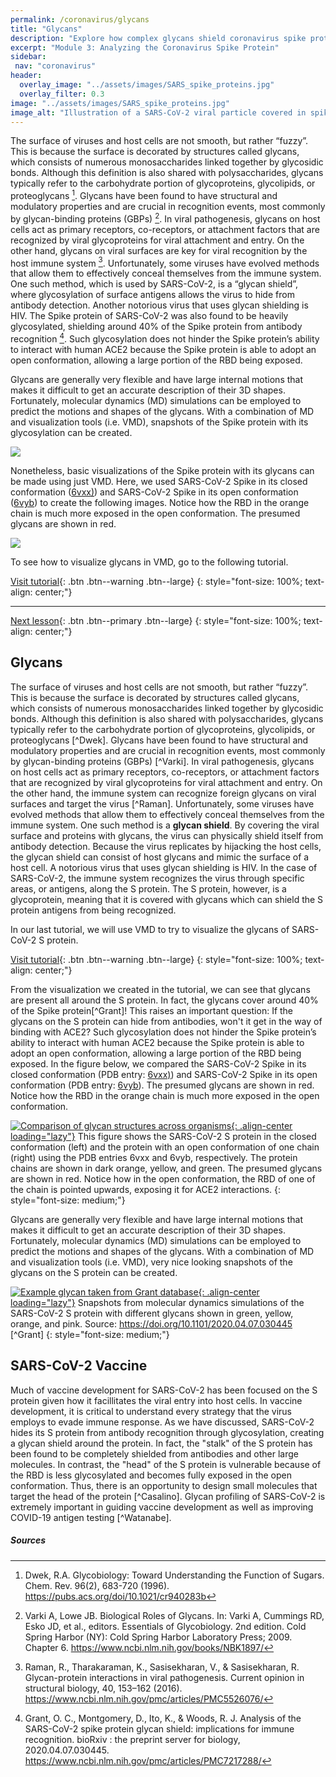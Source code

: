 ```yaml
---
permalink: /coronavirus/glycans
title: "Glycans"
description: "Explore how complex glycans shield coronavirus spike proteins, influence immune evasion, and inform next-gen vaccine design."
excerpt: "Module 3: Analyzing the Coronavirus Spike Protein"
sidebar:
 nav: "coronavirus"
header:
  overlay_image: "../assets/images/SARS_spike_proteins.jpg"
  overlay_filter: 0.3
image: "../assets/images/SARS_spike_proteins.jpg"
image_alt: "Illustration of a SARS-CoV-2 viral particle covered in spike proteins."
---
```


The surface of viruses and host cells are not smooth, but rather “fuzzy”. This is because the surface is decorated by structures called glycans, which consists of numerous monosaccharides linked together by glycosidic bonds. Although this definition is also shared with polysaccharides, glycans typically refer to the carbohydrate portion of glycoproteins, glycolipids, or proteoglycans [^1]. Glycans have been found to have structural and modulatory properties and are crucial in recognition events, most commonly by glycan-binding proteins (GBPs) [^2]. In viral pathogenesis, glycans on host cells act as primary receptors, co-receptors, or attachment factors that are recognized by viral glycoproteins for viral attachment and entry. On the other hand, glycans on viral surfaces are key for viral recognition by the host immune system [^3]. Unfortunately, some viruses have evolved methods that allow them to effectively conceal themselves from the immune system. One such method, which is used by SARS-CoV-2, is a “glycan shield”, where glycosylation of surface antigens allows the virus to hide from antibody detection. Another notorious virus that uses glycan shielding is HIV. The Spike protein of SARS-CoV-2 was also found to be heavily glycosylated, shielding around 40% of the Spike protein from antibody recognition [^4]. Such glycosylation does not hinder the Spike protein’s ability to interact with human ACE2 because the Spike protein is able to adopt an open conformation, allowing a large portion of the RBD being exposed.

Glycans are generally very flexible and have large internal motions that makes it difficult to get an accurate description of their 3D shapes. Fortunately, molecular dynamics (MD) simulations can be employed to predict the motions and shapes of the glycans. With a combination of MD and visualization tools (i.e. VMD), snapshots of the Spike protein with its glycosylation can be created.

<img src="../_pages/coronavirus/files/Glycan_Grant.png">


Nonetheless, basic visualizations of the Spike protein with its glycans can be made using just VMD. Here, we used SARS-CoV-2 Spike in its closed conformation (<a href="https://www.rcsb.org/structure/6vxx" target="_blank">6vxx)</a>) and SARS-CoV-2 Spike in its open conformation (<a href="https://www.rcsb.org/structure/6VYB" target="_blank">6vyb</a>) to create the following images. Notice how the RBD in the orange chain is much more exposed in the open conformation. The presumed glycans are shown in red.

<img src="../_pages/coronavirus/files/GlycanComparison.png">

To see how to visualize glycans in VMD, go to the following tutorial.

[Visit tutorial](tutorial_glycans){: .btn .btn--warning .btn--large}
{: style="font-size: 100%; text-align: center;"}

<hr>

[Next lesson](conclusion){: .btn .btn--primary .btn--large}
{: style="font-size: 100%; text-align: center;"}


## Glycans

The surface of viruses and host cells are not smooth, but rather “fuzzy”. This is because the surface is decorated by structures called glycans, which consists of numerous monosaccharides linked together by glycosidic bonds. Although this definition is also shared with polysaccharides, glycans typically refer to the carbohydrate portion of glycoproteins, glycolipids, or proteoglycans [^Dwek]. Glycans have been found to have structural and modulatory properties and are crucial in recognition events, most commonly by glycan-binding proteins (GBPs) [^Varki]. In viral pathogenesis, glycans on host cells act as primary receptors, co-receptors, or attachment factors that are recognized by viral glycoproteins for viral attachment and entry. On the other hand, the immune system can recognize foreign glycans on viral surfaces and target the virus [^Raman]. Unfortunately, some viruses have evolved methods that allow them to effectively conceal themselves from the immune system. One such method is a **glycan shield**. By covering the viral surface and proteins with glycans, the virus can physically shield itself from antibody detection. Because the virus replicates by hijacking the host cells, the glycan shield can consist of host glycans and mimic the surface of a host cell. A notorious virus that uses glycan shielding is HIV. In the case of SARS-CoV-2, the immune system recognizes the virus through specific areas, or antigens, along the S protein. The S protein, however, is a glycoprotein, meaning that it is covered with glycans which can shield the S protein antigens from being recognized.

In our last tutorial, we will use VMD to try to visualize the glycans of SARS-CoV-2 S protein.

[Visit tutorial](tutorial_glycans){: .btn .btn--warning .btn--large}
{: style="font-size: 100%; text-align: center;"}

From the visualization we created in the tutorial, we can see that glycans are present all around the S protein. In fact, the glycans cover around 40% of the Spike protein[^Grant]! This raises an important question: If the glycans on the S protein can hide from antibodies, won't it get in the way of binding with ACE2? Such glycosylation does not hinder the Spike protein’s ability to interact with human ACE2 because the Spike protein is able to adopt an open conformation, allowing a large portion of the RBD being exposed. In the figure below, we compared the SARS-CoV-2 Spike in its closed conformation (PDB entry: <a href="https://www.rcsb.org/structure/6vxx" target="_blank">6vxx)</a>) and SARS-CoV-2 Spike in its open conformation (PDB entry: <a href="https://www.rcsb.org/structure/6VYB" target="_blank">6vyb</a>). The presumed glycans are shown in red. Notice how the RBD in the orange chain is much more exposed in the open conformation.

[![Comparison of glycan structures across organisms](../assets/images/600px/GlycanComparison.png){: .align-center loading="lazy"}](../assets/images/GlycanComparison.png)
This figure shows the SARS-CoV-2 S protein in the closed conformation (left) and the protein with an open conformation of one chain (right) using the PDB entries 6vxx and 6vyb, respectively. The protein chains are shown in dark orange, yellow, and green. The presumed glycans are shown in red. Notice how in the open conformation, the RBD of one of the chain is pointed upwards, exposing it for ACE2 interactions.
{: style="font-size: medium;"}

Glycans are generally very flexible and have large internal motions that makes it difficult to get an accurate description of their 3D shapes. Fortunately, molecular dynamics (MD) simulations can be employed to predict the motions and shapes of the glycans. With a combination of MD and visualization tools (i.e. VMD), very nice looking snapshots of the glycans on the S protein can be created.

[![Example glycan taken from Grant database](../assets/images/600px/Glycan_Grant.png){: .align-center loading="lazy"}](../assets/images/Glycan_Grant.png)
Snapshots from molecular dynamics simulations of the SARS-CoV-2 S protein with different glycans shown in green, yellow, orange, and pink. Source: https://doi.org/10.1101/2020.04.07.030445 [^Grant]
{: style="font-size: medium;"}

## SARS-CoV-2 Vaccine

Much of vaccine development for SARS-CoV-2 has been focused on the S protein given how it facillitates the viral entry into host cells. In vaccine development, it is critical to understand every strategy that the virus employs to evade immune response. As we have discussed, SARS-CoV-2 hides its S protein from antibody recognition through glycosylation, creating a glycan shield around the protein. In fact, the "stalk" of the S protein has been found to be completely shielded from antibodies and other large molecules. In contrast, the "head" of the S protein is vulnerable because of the RBD is less glycosylated and becomes fully exposed in the open conformation. Thus, there is an opportunity to design small molecules that target the head of the protein [^Casalino]. Glycan profiling of SARS-CoV-2 is extremely important in guiding vaccine development as well as improving COVID-19 antigen testing [^Watanabe].

##### Sources
[^1]: Dwek, R.A. Glycobiology: Toward Understanding the Function of Sugars. Chem. Rev. 96(2),  683-720 (1996). https://pubs.acs.org/doi/10.1021/cr940283b

[^2]: Varki A, Lowe JB. Biological Roles of Glycans. In: Varki A, Cummings RD, Esko JD, et al., editors. Essentials of Glycobiology. 2nd edition. Cold Spring Harbor (NY): Cold Spring Harbor Laboratory Press; 2009. Chapter 6. https://www.ncbi.nlm.nih.gov/books/NBK1897/

[^3]: Raman, R., Tharakaraman, K., Sasisekharan, V., & Sasisekharan, R. Glycan-protein interactions in viral pathogenesis. Current opinion in structural biology, 40, 153–162 (2016). https://www.ncbi.nlm.nih.gov/pmc/articles/PMC5526076/

[^4]: Grant, O. C., Montgomery, D., Ito, K., & Woods, R. J. Analysis of the SARS-CoV-2 spike protein glycan shield: implications for immune recognition. bioRxiv : the preprint server for biology, 2020.04.07.030445. https://www.ncbi.nlm.nih.gov/pmc/articles/PMC7217288/
